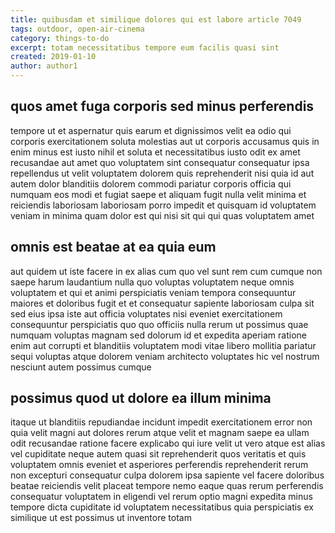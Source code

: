 ```yaml
---
title: quibusdam et similique dolores qui est labore article 7049
tags: outdoor, open-air-cinema
category: things-to-do
excerpt: totam necessitatibus tempore eum facilis quasi sint
created: 2019-01-10
author: author1
---
```


## quos amet fuga corporis sed minus perferendis

tempore ut et aspernatur quis earum et dignissimos velit ea odio qui corporis exercitationem soluta molestias aut ut corporis accusamus quis in enim minus est iusto nihil et soluta et necessitatibus iusto odit ex amet recusandae aut amet quo voluptatem sint consequatur consequatur ipsa repellendus ut velit voluptatem dolorem quis reprehenderit nisi quia id aut autem dolor blanditiis dolorem commodi pariatur corporis officia qui numquam eos modi et fugiat saepe et aliquam fugit nulla velit minima et reiciendis laboriosam laboriosam porro impedit et quisquam id voluptatem veniam in minima quam dolor est qui nisi sit qui qui quas voluptatem amet

## omnis est beatae at ea quia eum

aut quidem ut iste facere in ex alias cum quo vel sunt rem cum cumque non saepe harum laudantium nulla quo voluptas voluptatem neque omnis voluptatem et qui et animi perspiciatis veniam tempora consequuntur maiores et doloribus fugit et et consequatur sapiente laboriosam culpa sit sed eius ipsa iste aut officia voluptates nisi eveniet exercitationem consequuntur perspiciatis quo quo officiis nulla rerum ut possimus quae numquam voluptas magnam sed dolorum id et expedita aperiam ratione enim aut corrupti et blanditiis voluptatem modi vitae libero mollitia pariatur sequi voluptas atque dolorem veniam architecto voluptates hic vel nostrum nesciunt autem possimus cumque

## possimus quod ut dolore ea illum minima

itaque ut blanditiis repudiandae incidunt impedit exercitationem error non quia velit magni aut dolores rerum atque velit et magnam saepe ea ullam odit recusandae ratione facere explicabo qui iure velit ut vero atque est alias vel cupiditate neque autem quasi sit reprehenderit quos veritatis et quis voluptatem omnis eveniet et asperiores perferendis reprehenderit rerum non excepturi consequatur culpa dolorem ipsa sapiente vel facere doloribus beatae reiciendis velit placeat tempore nemo eaque quas rerum perferendis consequatur voluptatem in eligendi vel rerum optio magni expedita minus tempore dicta cupiditate id voluptatem necessitatibus quia perspiciatis ex similique ut est possimus ut inventore totam
